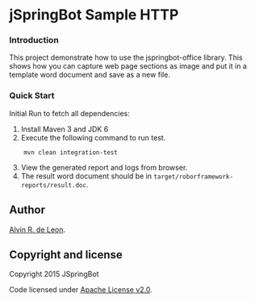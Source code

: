 jSpringBot Sample HTTP
=======

### Introduction

This project demonstrate how to use the jspringbot-office library. This shows how you can capture web page sections as image
and put it in a template word document and save as a new file.

### Quick Start

Initial Run to fetch all dependencies:

1. Install Maven 3 and JDK 6
2. Execute the following command to run test.
```
    mvn clean integration-test
```
3. View the generated report and logs from browser.
4. The result word document should be in `target/roborframework-reports/result.doc`.

## Author

[Alvin R. de Leon](https://github.com/alvinrdeleon/).

## Copyright and license

Copyright 2015 JSpringBot

Code licensed under [Apache License v2.0](http://www.apache.org/licenses/LICENSE-2.0).
